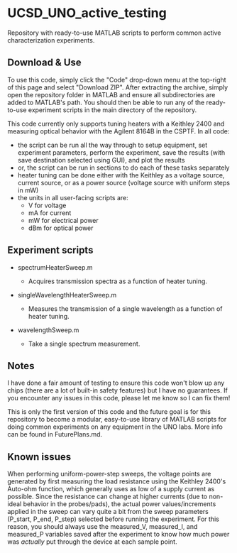 # UCSD_UNO_active_testing

Repository with ready-to-use MATLAB scripts to perform common active characterization experiments.

## Download & Use

To use this code, simply click the "Code" drop-down menu at the top-right of this page and select "Download ZIP". After extracting the archive, simply open the repository folder in MATLAB and ensure all subdirectories are added to MATLAB's path. You should then be able to run any of the ready-to-use experiment scripts in the main directory of the repository.

This code currently only supports tuning heaters with a Keithley 2400 and measuring optical behavior with the Agilent 8164B in the CSPTF.
In all code:

* the script can be run all the way through to setup equipment, set experiment parameters, perform the experiment, save the results (with save destination selected using GUI), and plot the results
* or, the script can be run in sections to do each of these tasks separately
* heater tuning can be done either with the Keithley as a voltage source, current source, or as a power source (voltage source with uniform steps in mW)
* the units in all user-facing scripts are:
  * V for voltage
  * mA for current
  * mW for electrical power
  * dBm for optical power
  

## Experiment scripts

* spectrumHeaterSweep.m

  * Acquires transmission spectra as a function of heater tuning.

* singleWavelengthHeaterSweep.m
  
  * Measures the transmission of a single wavelength as a function of heater tuning.
  
* wavelengthSweep.m
  * Take a single spectrum measurement.
  
## Notes
I have done a fair amount of testing to ensure this code won't blow up any chips (there are a lot of built-in safety features) but I have no guarantees. If you encounter any issues in this code, please let me know so I can fix them!

This is only the first version of this code and the future goal is for this repository to become a modular, easy-to-use library of MATLAB scripts for doing common experiments on any equipment in the UNO labs. More info can be found in FuturePlans.md.

## Known issues

When performing uniform-power-step sweeps, the voltage points are generated by first measuring the load resistance using the Keithley 2400's Auto-ohm function, which generally uses as low of a supply current as possible. Since the resistance can change at higher currents (due to non-ideal behavior in the probes/pads), the actual power values/increments applied in the sweep can vary quite a bit from the sweep parameters (P_start, P_end, P_step) selected before running the experiment. For this reason, you should always use the measured_V, measured_I, and measured_P variables saved after the experiment to know how much power was *actually* put through the device at each sample point.
